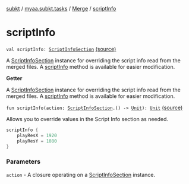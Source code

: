[subkt](../../index.md) / [myaa.subkt.tasks](../index.md) / [Merge](index.md) / [scriptInfo](./script-info.md)

# scriptInfo

`val scriptInfo: `[`ScriptInfoSection`](../../myaa.subkt.ass/-script-info-section/index.md) [(source)](https://github.com/Myaamori/SubKt/blob/0.1.12/src/main/kotlin/myaa/subkt/tasks/asstasks.kt#L194)

A [ScriptInfoSection](../../myaa.subkt.ass/-script-info-section/index.md) instance for overriding the script info read from the
merged files. A [scriptInfo](./script-info.md) method is available for easier modification.

**Getter**

A [ScriptInfoSection](../../myaa.subkt.ass/-script-info-section/index.md) instance for overriding the script info read from the
merged files. A [scriptInfo](./script-info.md) method is available for easier modification.

`fun scriptInfo(action: `[`ScriptInfoSection`](../../myaa.subkt.ass/-script-info-section/index.md)`.() -> `[`Unit`](https://kotlinlang.org/api/latest/jvm/stdlib/kotlin/-unit/index.html)`): `[`Unit`](https://kotlinlang.org/api/latest/jvm/stdlib/kotlin/-unit/index.html) [(source)](https://github.com/Myaamori/SubKt/blob/0.1.12/src/main/kotlin/myaa/subkt/tasks/asstasks.kt#L276)

Allows you to override values in the Script Info section as needed.

``` kotlin
scriptInfo {
    playResX = 1920
    playResY = 1080
}
```

### Parameters

`action` - A closure operating on a [ScriptInfoSection](../../myaa.subkt.ass/-script-info-section/index.md) instance.
